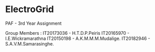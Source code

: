 # ElectroGrid
PAF - 3rd Year Assignment


Group Members :
IT20173036 - H.T.D.P.Peiris
IT20165970 - I.E.Wickramarathna
IT20150198 - A.K.M.M.M.Mudalige.
IT20182946 - S.A.V.M.Samarasinghe.

